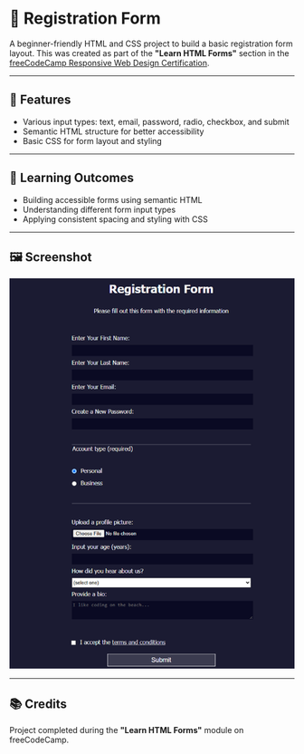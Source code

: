 # 📝 Registration Form

A beginner-friendly HTML and CSS project to build a basic registration form layout. This was created as part of the **"Learn HTML Forms"** section in the [freeCodeCamp Responsive Web Design Certification](https://www.freecodecamp.org/).

---

## 📌 Features

- Various input types: text, email, password, radio, checkbox, and submit  
- Semantic HTML structure for better accessibility  
- Basic CSS for form layout and styling  

---

## 🧠 Learning Outcomes

- Building accessible forms using semantic HTML  
- Understanding different form input types  
- Applying consistent spacing and styling with CSS  

---

## 🖼️ Screenshot

![Registration Form Preview](reg-form.png)

---
## 📚 Credits

Project completed during the **"Learn HTML Forms"** module on freeCodeCamp.

